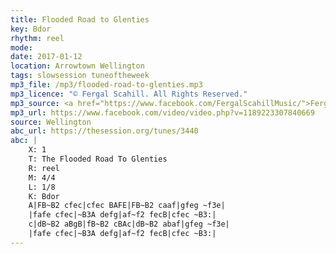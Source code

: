 ```yaml
---
title: Flooded Road to Glenties
key: Bdor
rhythm: reel
mode:
date: 2017-01-12
location: Arrowtown Wellington
tags: slowsession tuneoftheweek
mp3_file: /mp3/flooded-road-to-glenties.mp3
mp3_licence: "© Fergal Scahill. All Rights Reserved."
mp3_source: <a href="https://www.facebook.com/FergalScahillMusic/">Fergal Scahill</a>, member of <a href="http://www.webanjo3.com/">We Banjo 3</a>
mp3_url: https://www.facebook.com/video/video.php?v=1189223307840669
source: Wellington
abc_url: https://thesession.org/tunes/3440
abc: |
    X: 1
    T: The Flooded Road To Glenties
    R: reel
    M: 4/4
    L: 1/8
    K: Bdor
    A|FB~B2 cfec|cfec BAFE|FB~B2 caaf|gfeg ~f3e|
    |fafe cfec|~B3A defg|af~f2 fecB|cfec ~B3:|
    c|dB~B2 aBgB|fB~B2 cBAc|dB~B2 abaf|gfeg ~f3e|
    |fafe cfec|~B3A defg|af~f2 fecB|cfec ~B3:|
---
```

